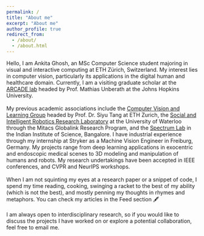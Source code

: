 ```yaml
---
permalink: /
title: "About me"
excerpt: "About me"
author_profile: true
redirect_from: 
  - /about/
  - /about.html
--- 
```

Hello, I am Ankita Ghosh, an MSc Computer Science student majoring in visual and interactive computing at ETH Zürich, Switzerland. My interest lies in computer vision, particularly its applications in the digital human and healthcare domain. Currently, I am a visiting graduate scholar at the [ARCADE lab](https://www.arcade.cs.jhu.edu/) headed by Prof. Mathias Unberath at the Johns Hopkins University.
<br> <br>
My previous academic associations include the [Computer Vision and Learning Group](https://vlg.inf.ethz.ch/) headed by Prof. Dr. Siyu Tang at ETH Zurich, the [Social and Intelligent Robotics Research Laboratory](https://uwaterloo.ca/social-intelligent-robotics-research-lab/) at the University of Waterloo through the Mitacs Globalink Research Program, and the [Spectrum Lab](https://sites.google.com/view/spectrumlabeeiisc/spectrum-lab) in the Indian Institute of Science, Bangalore. I have industrial experience through my internship at Stryker as a Machine Vision Engineer in Freiburg, Germany. My projects range from deep learning applications in exocentric and endoscopic medical scenes to 3D modeling and manipulation of humans and robots. My research undertakings have been accepted in IEEE conferences, and CVPR and NeurIPS workshops.
<br> <br>
When I am not squinting my eyes at a research paper or a snippet of code, I spend my time reading, cooking, swinging a racket to the best of my ability (which is not the best), and mostly penning my thoughts in rhymes and metaphors. You can check my articles in the Feed section 🖋️
<br> <br>
I am always open to interdisciplinary research, so if you would like to discuss the projects I have worked on or explore a potential collaboration, feel free to email me.
